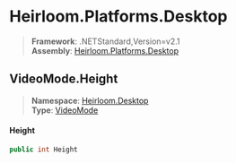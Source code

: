 # Heirloom.Platforms.Desktop

> **Framework**: .NETStandard,Version=v2.1  
> **Assembly**: [Heirloom.Platforms.Desktop][0]  

## VideoMode.Height

> **Namespace**: [Heirloom.Desktop][0]  
> **Type**: [VideoMode][1]  

#### Height

```cs
public int Height
```

[0]: ../../../Heirloom.Platforms.Desktop.md
[1]: ../VideoMode.md
